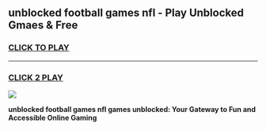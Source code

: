 
## unblocked football games nfl - Play Unblocked Gmaes & Free
<h3>
<a href="https://news.freeplayer.one?title=unblocked_football_games_nfl&ref=16F">CLICK TO PLAY</a></h3>
<hr>

<h3>
<a href="https://news.freeplayer.one?title=unblocked_football_games_nfl&ref=16F">CLICK 2 PLAY</a>
  
</h3>

<a href="https://news.freeplayer.one?title=unblocked_football_games_nfl&ref=16F/"><img src="https://clearcache.store/games.png"></a>


**unblocked football games nfl games unblocked: Your Gateway to Fun and Accessible Online Gaming**
